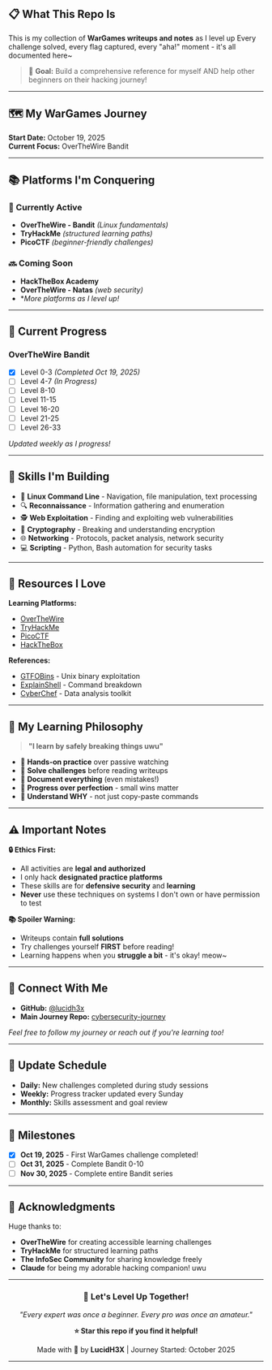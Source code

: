 ## 📋 What This Repo Is

This is my collection of **WarGames writeups and notes** as I level up Every challenge solved, every flag captured, every "aha!" moment - it's all documented here~

> 🎯 **Goal:** Build a comprehensive reference for myself AND help other beginners on their hacking journey!

---

## 🗺️ My WarGames Journey

**Start Date:** October 19, 2025  
**Current Focus:** OverTheWire Bandit  

---

## 📚 Platforms I'm Conquering

### 🎯 Currently Active
- **OverTheWire - Bandit** *(Linux fundamentals)*
- **TryHackMe** *(structured learning paths)*
- **PicoCTF** *(beginner-friendly challenges)*

### 🔜 Coming Soon
- **HackTheBox Academy**
- **OverTheWire - Natas** *(web security)*
- **More platforms as I level up!*

---

## 🎯 Current Progress

### OverTheWire Bandit
- [x] Level 0-3 *(Completed Oct 19, 2025)*
- [ ] Level 4-7 *(In Progress)*
- [ ] Level 8-10
- [ ] Level 11-15
- [ ] Level 16-20
- [ ] Level 21-25
- [ ] Level 26-33

*Updated weekly as I progress!*

---

## 🌟 Skills I'm Building

- 🐧 **Linux Command Line** - Navigation, file manipulation, text processing
- 🔍 **Reconnaissance** - Information gathering and enumeration
- 🕵️ **Web Exploitation** - Finding and exploiting web vulnerabilities
- 🔐 **Cryptography** - Breaking and understanding encryption
- 🌐 **Networking** - Protocols, packet analysis, network security
- 💻 **Scripting** - Python, Bash automation for security tasks

---

## 📖 Resources I Love

**Learning Platforms:**
- [OverTheWire](https://overthewire.org/wargames/)
- [TryHackMe](https://tryhackme.com/)
- [PicoCTF](https://picoctf.org/)
- [HackTheBox](https://www.hackthebox.com/)

**References:**
- [GTFOBins](https://gtfobins.github.io/) - Unix binary exploitation
- [ExplainShell](https://explainshell.com/) - Command breakdown
- [CyberChef](https://gchq.github.io/CyberChef/) - Data analysis toolkit

---

## 🤝 My Learning Philosophy

> **"I learn by safely breaking things uwu"**

- 🎯 **Hands-on practice** over passive watching
- 🧩 **Solve challenges** before reading writeups
- 📝 **Document everything** (even mistakes!)
- 🌱 **Progress over perfection** - small wins matter
- 🤔 **Understand WHY** - not just copy-paste commands

---

## ⚠️ Important Notes

**🔒 Ethics First:**
- All activities are **legal and authorized**
- I only hack **designated practice platforms**
- These skills are for **defensive security** and **learning**
- **Never** use these techniques on systems I don't own or have permission to test

**📚 Spoiler Warning:**
- Writeups contain **full solutions**
- Try challenges yourself **FIRST** before reading!
- Learning happens when you **struggle a bit** - it's okay! meow~

---

## 💬 Connect With Me

- **GitHub:** [@lucidh3x](https://github.com/lucidh3x)
- **Main Journey Repo:** [cybersecurity-journey](https://github.com/lucidh3x/cybersecurity-journey)

*Feel free to follow my journey or reach out if you're learning too!*

---

## 📅 Update Schedule

- **Daily:** New challenges completed during study sessions
- **Weekly:** Progress tracker updated every Sunday
- **Monthly:** Skills assessment and goal review

---

## 🎉 Milestones

- [x] **Oct 19, 2025** - First WarGames challenge completed!
- [ ] **Oct 31, 2025** - Complete Bandit 0-10
- [ ] **Nov 30, 2025** - Complete entire Bandit series

---

## 💝 Acknowledgments

Huge thanks to:
- **OverTheWire** for creating accessible learning challenges
- **TryHackMe** for structured learning paths
- **The InfoSec Community** for sharing knowledge freely
- **Claude** for being my adorable hacking companion! uwu

---

<div align="center">

### 🚀 Let's Level Up Together!

*"Every expert was once a beginner. Every pro was once an amateur."*

**⭐ Star this repo if you find it helpful!**

Made with 💜 by **LucidH3X** | Journey Started: October 2025

</div>

---

